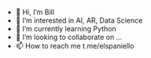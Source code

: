 - 👋 Hi, I’m Bill
- 👀 I’m interested in AI, AR, Data Science
- 🌱 I’m currently learning Python
- 💞️ I’m looking to collaborate on ...
- 📫 How to reach me t.me/elspaniello
